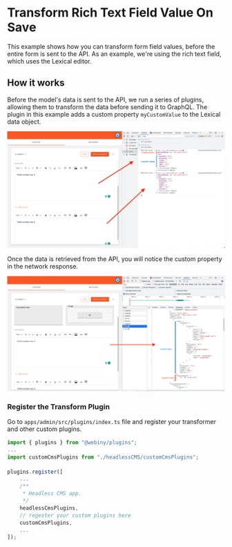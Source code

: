 # Transform Rich Text Field Value On Save

This example shows how you can transform form field values, before the entire form is sent to the API. As an example, we're using the rich text field, which uses the Lexical editor.

## How it works

Before the model's data is sent to the API, we run a series of plugins, allowing them to transform the data before sending it to GraphQL. The plugin in this example adds a custom property `myCustomValue` to the Lexical data object.

![Transform Rich Text Value on Save](images/hcms-transform-value-on-save.png)

Once the data is retrieved from the API, you will notice the custom property in the network response.

![Fetched Rich Text Transformed Value from DB](images/hcmls-fetched-transformed-value.png)


### Register the Transform Plugin

Go to `apps/admin/src/plugins/index.ts` file and register your transformer and other custom plugins.

```ts
import { plugins } from "@webiny/plugins";
...
import customCmsPlugins from "./headlessCMS/customCmsPlugins";

plugins.register([
    ...
    /**
     * Headless CMS app.
     */
    headlessCmsPlugins,
    // regester your custom plugins here
    customCmsPlugins,
    ...
]);
```
